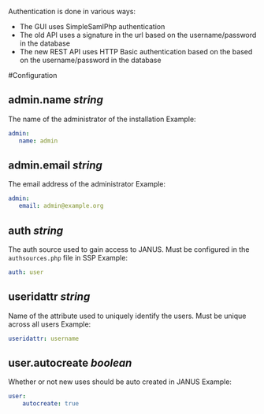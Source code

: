 Authentication is done in various ways:
- The GUI uses SimpleSamlPhp authentication
- The old API uses a signature in the url based on the username/password in the database
- The new REST API uses HTTP Basic authentication based on the based on the username/password in the database

#Configuration


## admin.name *string*  
The name of the administrator of the installation
Example:
```yml
admin:
   name: admin
```

## admin.email *string*
The email address of the administrator
Example:
```yml
admin:
   email: admin@example.org
```

## auth *string*
The auth source used to gain access to JANUS. Must be configured in the `authsources.php` file in SSP
Example:
```yml
auth: user
```

## useridattr *string*
Name of the attribute used to uniquely identify the users. Must be unique across all users
Example:
```yml
useridattr: username
```
## user.autocreate *boolean*
Whether or not new uses should be auto created in JANUS
Example:
```yml
user:
    autocreate: true
```